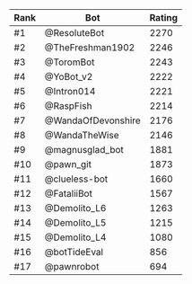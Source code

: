 Rank|Bot|Rating
---|---|---
#1|@ResoluteBot|2270
#2|@TheFreshman1902|2246
#3|@ToromBot|2243
#4|@YoBot_v2|2222
#5|@Intron014|2221
#6|@RaspFish|2214
#7|@WandaOfDevonshire|2176
#8|@WandaTheWise|2146
#9|@magnusglad_bot|1881
#10|@pawn_git|1873
#11|@clueless-bot|1660
#12|@FataliiBot|1567
#13|@Demolito_L6|1263
#14|@Demolito_L5|1215
#15|@Demolito_L4|1080
#16|@botTideEval|856
#17|@pawnrobot|694
